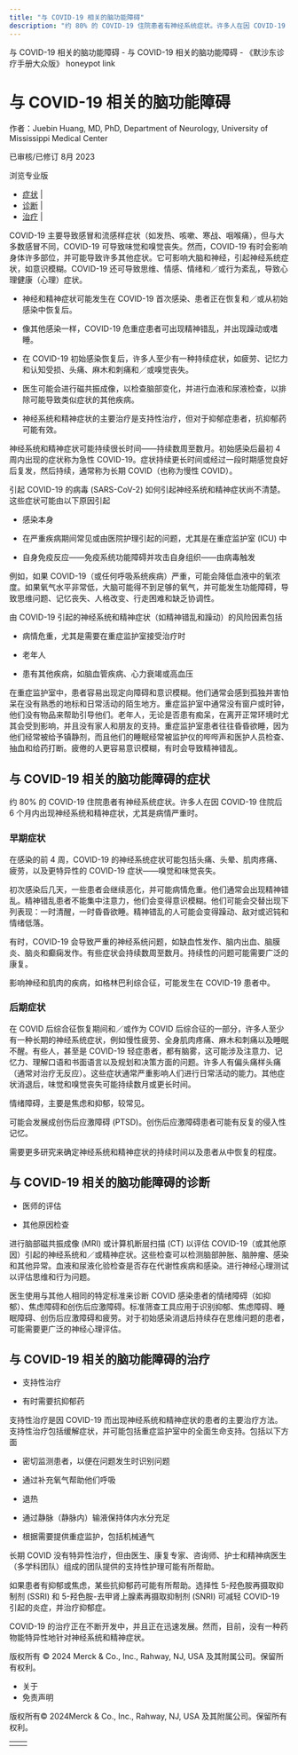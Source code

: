 ```yaml
---
title: "与 COVID-19 相关的脑功能障碍"
description: "约 80% 的 COVID-19 住院患者有神经系统症状。许多人在因 COVID-19 住院后 6 个月内出现神经系统和精神症状，尤其是病情严重时。"
---
```


﻿与 COVID-19 相关的脑功能障碍 - 与 COVID-19 相关的脑功能障碍 - 《默沙东诊疗手册大众版》 honeypot link

# 与 COVID-19 相关的脑功能障碍

作者：Juebin Huang, MD, PhD, Department of Neurology, University of Mississippi Medical
Center

已审核/已修订 8月 2023

浏览专业版

- [症状](#症状_v60529953_zh) \|
- [诊断](#诊断_v60529977_zh) \|
- [治疗](#治疗_v60529987_zh) \|

COVID-19 主要导致感冒和流感样症状（如发热、咳嗽、寒战、咽喉痛），但与大多数感冒不同，COVID-19 可导致味觉和嗅觉丧失。然而，COVID-19 有时会影响身体许多部位，并可能导致许多其他症状。它可影响大脑和神经，引起神经系统症状，如意识模糊。COVID-19 还可导致思维、情感、情绪和／或行为紊乱，导致心理健康（心理）症状。

- 神经和精神症状可能发生在 COVID-19 首次感染、患者正在恢复和／或从初始感染中恢复后。

- 像其他感染一样，COVID-19 危重症患者可出现精神错乱，并出现躁动或嗜睡。

- 在 COVID-19 初始感染恢复后，许多人至少有一种持续症状，如疲劳、记忆力和认知受损、头痛、麻木和刺痛和／或嗅觉丧失。

- 医生可能会进行磁共振成像，以检查脑部变化，并进行血液和尿液检查，以排除可能导致类似症状的其他疾病。

- 神经系统和精神症状的主要治疗是支持性治疗，但对于抑郁症患者，抗抑郁药可能有效。


神经系统和精神症状可能持续很长时间——持续数周至数月。初始感染后最初 4 周内出现的症状称为急性 COVID-19。症状持续更长时间或经过一段时期感觉良好后复发，然后持续，通常称为长期 COVID（也称为慢性 COVID）。

引起 COVID-19 的病毒 (SARS-CoV-2) 如何引起神经系统和精神症状尚不清楚。这些症状可能由以下原因引起

- 感染本身

- 在严重疾病期间常见或由医院护理引起的问题，尤其是在重症监护室 (ICU) 中

- 自身免疫反应——免疫系统功能障碍并攻击自身组织——由病毒触发


例如，如果 COVID-19（或任何呼吸系统疾病）严重，可能会降低血液中的氧浓度。如果氧气水平非常低，大脑可能得不到足够的氧气，并可能发生功能障碍，导致思维问题、记忆丧失、人格改变、行走困难和缺乏协调性。

由 COVID-19 引起的神经系统和精神症状（如精神错乱和躁动）的风险因素包括

- 病情危重，尤其是需要在重症监护室接受治疗时

- 老年人

- 患有其他疾病，如脑血管疾病、心力衰竭或高血压


在重症监护室中，患者容易出现定向障碍和意识模糊。他们通常会感到孤独并害怕呆在没有熟悉的地标和日常活动的陌生地方。重症监护室中通常没有窗户或时钟，他们没有物品来帮助引导他们。老年人，无论是否患有痴呆，在离开正常环境时尤其会受到影响，并且没有家人和朋友的支持。重症监护室患者往往昏昏欲睡，因为他们经常被给予镇静剂，而且他们的睡眠经常被监护仪的哔哔声和医护人员检查、抽血和给药打断。疲倦的人更容易意识模糊，有时会导致精神错乱。

## 与 COVID-19 相关的脑功能障碍的症状

约 80% 的 COVID-19 住院患者有神经系统症状。许多人在因 COVID-19 住院后 6 个月内出现神经系统和精神症状，尤其是病情严重时。

### 早期症状

在感染的前 4 周，COVID-19 的神经系统症状可能包括头痛、头晕、肌肉疼痛、疲劳，以及更特异性的 COVID-19 症状——嗅觉和味觉丧失。

初次感染后几天，一些患者会继续恶化，并可能病情危重。他们通常会出现精神错乱。精神错乱患者不能集中注意力，他们会变得意识模糊。他们可能会交替出现下列表现：一时清醒，一时昏昏欲睡。精神错乱的人可能会变得躁动、敌对或迟钝和情绪低落。

有时，COVID-19 会导致严重的神经系统问题，如缺血性发作、脑内出血、脑膜炎、脑炎和癫痫发作。有些症状会持续数周至数月。持续性的问题可能需要广泛的康复。

影响神经和肌肉的疾病，如格林巴利综合征，可能发生在 COVID-19 患者中。

### 后期症状

在 COVID 后综合征恢复期间和／或作为 COVID 后综合征的一部分，许多人至少有一种长期的神经系统症状，例如慢性疲劳、全身肌肉疼痛、麻木和刺痛以及睡眠不醒。有些人，甚至是 COVID-19 轻症患者，都有脑雾，这可能涉及注意力、记忆力、理解口语和书面语言以及规划和决策方面的问题。许多人有偏头痛样头痛（通常对治疗无反应）。这些症状通常严重影响人们进行日常活动的能力。其他症状消退后，味觉和嗅觉丧失可能持续数月或更长时间。

情绪障碍，主要是焦虑和抑郁，较常见。

可能会发展成创伤后应激障碍 (PTSD)。创伤后应激障碍患者可能有反复的侵入性记忆。

需要更多研究来确定神经系统和精神症状的持续时间以及患者从中恢复的程度。

## 与 COVID-19 相关的脑功能障碍的诊断

- 医师的评估

- 其他原因检查


进行脑部磁共振成像 (MRI) 或计算机断层扫描 (CT) 以评估 COVID-19（或其他原因）引起的神经系统和／或精神症状。这些检查可以检测脑部肿胀、脑肿瘤、感染和其他异常。血液和尿液化验检查是否存在代谢性疾病和感染。进行神经心理测试以评估思维和行为问题。

医生使用与其他人相同的特定标准来诊断 COVID 感染患者的情绪障碍（如抑郁）、焦虑障碍和创伤后应激障碍。标准筛查工具应用于识别抑郁、焦虑障碍、睡眠障碍、创伤后应激障碍和疲劳。对于初始感染消退后持续存在思维问题的患者，可能需要更广泛的神经心理评估。

## 与 COVID-19 相关的脑功能障碍的治疗

- 支持性治疗

- 有时需要抗抑郁药


支持性治疗是因 COVID-19 而出现神经系统和精神症状的患者的主要治疗方法。支持性治疗包括缓解症状，并可能包括重症监护室中的全面生命支持。包括以下方面

- 密切监测患者，以便在问题发生时识别问题

- 通过补充氧气帮助他们呼吸

- 退热

- 通过静脉（静脉内）输液保持体内水分充足

- 根据需要提供重症监护，包括机械通气


长期 COVID 没有特异性治疗，但由医生、康复专家、咨询师、护士和精神病医生（多学科团队）组成的团队提供的支持性护理可能有所帮助。

如果患者有抑郁或焦虑，某些抗抑郁药可能有所帮助。选择性 5-羟色胺再摄取抑制剂 (SSRI) 和 5-羟色胺-去甲肾上腺素再摄取抑制剂 (SNRI) 可减轻 COVID-19 引起的炎症，并治疗抑郁症。

COVID-19 的治疗正在不断开发中，并且正在迅速发展。然而，目前，没有一种药物能特异性地针对神经系统和精神症状。



版权所有 © 2024
Merck & Co., Inc., Rahway, NJ, USA 及其附属公司。保留所有权利。

- 关于
- 免责声明

版权所有© 2024Merck & Co., Inc., Rahway, NJ, USA 及其附属公司。保留所有权利。

|     |     |
| --- | --- |
|  |  |